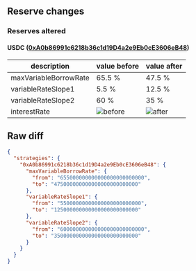 ## Reserve changes

### Reserves altered

#### USDC ([0xA0b86991c6218b36c1d19D4a2e9Eb0cE3606eB48](https://etherscan.io/address/0xA0b86991c6218b36c1d19D4a2e9Eb0cE3606eB48))

| description | value before | value after |
| --- | --- | --- |
| maxVariableBorrowRate | 65.5 % | 47.5 % |
| variableRateSlope1 | 5.5 % | 12.5 % |
| variableRateSlope2 | 60 % | 35 % |
| interestRate | ![before](https://dash.onaave.com/api/static?variableRateSlope1=55000000000000000000000000&variableRateSlope2=600000000000000000000000000&optimalUsageRatio=920000000000000000000000000&baseVariableBorrowRate=0&maxVariableBorrowRate=655000000000000000000000000) | ![after](https://dash.onaave.com/api/static?variableRateSlope1=125000000000000000000000000&variableRateSlope2=350000000000000000000000000&optimalUsageRatio=920000000000000000000000000&baseVariableBorrowRate=0&maxVariableBorrowRate=475000000000000000000000000) |

## Raw diff

```json
{
  "strategies": {
    "0xA0b86991c6218b36c1d19D4a2e9Eb0cE3606eB48": {
      "maxVariableBorrowRate": {
        "from": "655000000000000000000000000",
        "to": "475000000000000000000000000"
      },
      "variableRateSlope1": {
        "from": "55000000000000000000000000",
        "to": "125000000000000000000000000"
      },
      "variableRateSlope2": {
        "from": "600000000000000000000000000",
        "to": "350000000000000000000000000"
      }
    }
  }
}
```